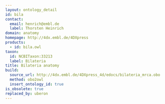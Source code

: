 ```yaml
---
layout: ontology_detail
id: bila
contact:
  email: henrich@embl.de
  label: Thorsten Heinrich
domain: anatomy
homepage: http://4dx.embl.de/4DXpress
products:
  - id: bila.owl
taxon:
  id: NCBITaxon:33213
  label: Bilateria
title: Bilateria anatomy
build:
  source_url: http://4dx.embl.de/4DXpress_4d/edocs/bilateria_mrca.obo
  method: obo2owl
  insert_ontology_id: true
is_obsolete: true
replaced_by: uberon
---
```



